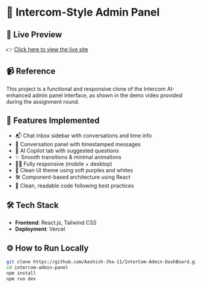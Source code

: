 # 🧠 Intercom-Style Admin Panel 

## 🚀 Live Preview
👉 [Click here to view the live site](https://inter-com-admin-dash-board.vercel.app/)

## 📹 Reference
This project is a functional and responsive clone of the Intercom AI-enhanced admin panel interface, as shown in the demo video provided during the assignment round.

## 📌 Features Implemented

- 📬 Chat inbox sidebar with conversations and time info
- 💬 Conversation panel with timestamped messages
- 🤖 AI Copilot tab with suggested questions
- ✨ Smooth transitions & minimal animations
- 🧑‍💻 Fully responsive (mobile + desktop)
- 🌈 Clean UI theme using soft purples and whites
- 🛠️ Component-based architecture using React
- 📄 Clean, readable code following best practices

## 🛠️ Tech Stack

- **Frontend**: React.js, Tailwind CSS
- **Deployment**: Vercel 


## ⚙️ How to Run Locally

```bash
git clone https://github.com/Aashish-Jha-11/InterCom-Admin-DashBoard.git
cd intercom-admin-panel
npm install
npm run dev
